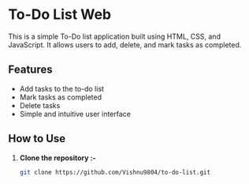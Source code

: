 # To-Do List Web

This is a simple To-Do list application built using HTML, CSS, and JavaScript. It allows users to add, delete, and mark tasks as completed.

## Features

- Add tasks to the to-do list
- Mark tasks as completed
- Delete tasks
- Simple and intuitive user interface

## How to Use

1. **Clone the repository :-**

   ```bash
   git clone https://github.com/Vishnu9804/to-do-list.git
